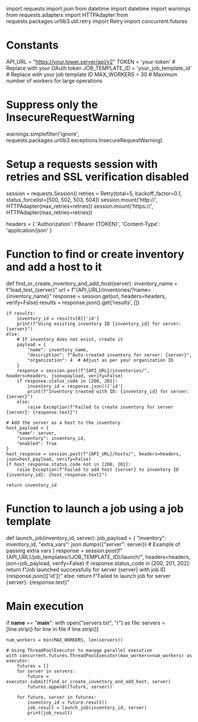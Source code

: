 import requests
import json
from datetime import datetime
import warnings
from requests.adapters import HTTPAdapter
from requests.packages.urllib3.util.retry import Retry
import concurrent.futures

# Constants
API_URL = "https://your.tower.server/api/v2"
TOKEN = 'your-token'  # Replace with your OAuth token
JOB_TEMPLATE_ID = 'your_job_template_id'  # Replace with your job template ID
MAX_WORKERS = 30  # Maximum number of workers for large operations

# Suppress only the InsecureRequestWarning
warnings.simplefilter('ignore', requests.packages.urllib3.exceptions.InsecureRequestWarning)

# Setup a requests session with retries and SSL verification disabled
session = requests.Session()
retries = Retry(total=5, backoff_factor=0.1, status_forcelist=[500, 502, 503, 504])
session.mount('http://', HTTPAdapter(max_retries=retries))
session.mount('https://', HTTPAdapter(max_retries=retries))

headers = {
    'Authorization': f'Bearer {TOKEN}',
    'Content-Type': 'application/json'
}

# Function to find or create inventory and add a host to it
def find_or_create_inventory_and_add_host(server):
    inventory_name = f"load_test_{server}"
    url = f"{API_URL}/inventories/?name={inventory_name}"
    response = session.get(url, headers=headers, verify=False)
    results = response.json().get('results', [])

    if results:
        inventory_id = results[0]['id']
        print(f"Using existing inventory ID {inventory_id} for server: {server}")
    else:
        # If inventory does not exist, create it
        payload = {
            "name": inventory_name,
            "description": f"Auto-created inventory for server: {server}",
            "organization": 4  # Adjust as per your organization ID
        }
        response = session.post(f"{API_URL}/inventories/", headers=headers, json=payload, verify=False)
        if response.status_code in [200, 201]:
            inventory_id = response.json()['id']
            print(f"Inventory created with ID: {inventory_id} for server: {server}")
        else:
            raise Exception(f"Failed to create inventory for server {server}: {response.text}")

    # Add the server as a host to the inventory
    host_payload = {
        "name": server,
        "inventory": inventory_id,
        "enabled": True
    }
    host_response = session.post(f"{API_URL}/hosts/", headers=headers, json=host_payload, verify=False)
    if host_response.status_code not in [200, 201]:
        raise Exception(f"Failed to add host {server} to inventory ID {inventory_id}: {host_response.text}")
    
    return inventory_id

# Function to launch a job using a job template
def launch_job(inventory_id, server):
    job_payload = {
        "inventory": inventory_id,
        "extra_vars": json.dumps({"server": server})  # Example of passing extra vars
    }
    response = session.post(f"{API_URL}/job_templates/{JOB_TEMPLATE_ID}/launch/", headers=headers, json=job_payload, verify=False)
    if response.status_code in [200, 201, 202]:
        return f"Job launched successfully for server {server} with job ID {response.json()['id']}"
    else:
        return f"Failed to launch job for server {server}: {response.text}"

# Main execution
if __name__ == "__main__":
    with open("servers.txt", "r") as file:
        servers = [line.strip() for line in file if line.strip()]

    num_workers = min(MAX_WORKERS, len(servers))

    # Using ThreadPoolExecutor to manage parallel execution
    with concurrent.futures.ThreadPoolExecutor(max_workers=num_workers) as executor:
        futures = []
        for server in servers:
            future = executor.submit(find_or_create_inventory_and_add_host, server)
            futures.append((future, server))

        for future, server in futures:
            inventory_id = future.result()
            job_result = launch_job(inventory_id, server)
            print(job_result)
